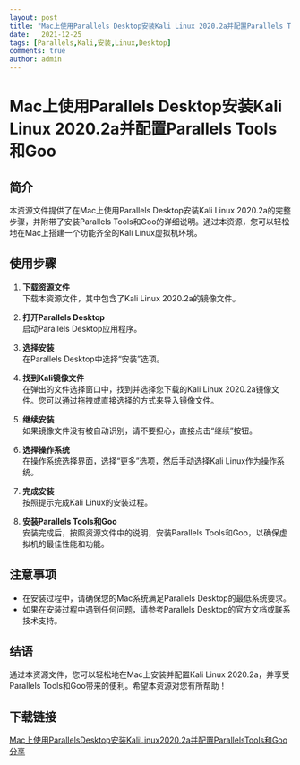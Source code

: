 ```yaml
---
layout: post
title: "Mac上使用Parallels Desktop安装Kali Linux 2020.2a并配置Parallels Tools和Goo"
date:   2021-12-25
tags: [Parallels,Kali,安装,Linux,Desktop]
comments: true
author: admin
---
```

# Mac上使用Parallels Desktop安装Kali Linux 2020.2a并配置Parallels Tools和Goo

## 简介
本资源文件提供了在Mac上使用Parallels Desktop安装Kali Linux 2020.2a的完整步骤，并附带了安装Parallels Tools和Goo的详细说明。通过本资源，您可以轻松地在Mac上搭建一个功能齐全的Kali Linux虚拟机环境。

## 使用步骤
1. **下载资源文件**  
   下载本资源文件，其中包含了Kali Linux 2020.2a的镜像文件。

2. **打开Parallels Desktop**  
   启动Parallels Desktop应用程序。

3. **选择安装**  
   在Parallels Desktop中选择“安装”选项。

4. **找到Kali镜像文件**  
   在弹出的文件选择窗口中，找到并选择您下载的Kali Linux 2020.2a镜像文件。您可以通过拖拽或直接选择的方式来导入镜像文件。

5. **继续安装**  
   如果镜像文件没有被自动识别，请不要担心，直接点击“继续”按钮。

6. **选择操作系统**  
   在操作系统选择界面，选择“更多”选项，然后手动选择Kali Linux作为操作系统。

7. **完成安装**  
   按照提示完成Kali Linux的安装过程。

8. **安装Parallels Tools和Goo**  
   安装完成后，按照资源文件中的说明，安装Parallels Tools和Goo，以确保虚拟机的最佳性能和功能。

## 注意事项
- 在安装过程中，请确保您的Mac系统满足Parallels Desktop的最低系统要求。
- 如果在安装过程中遇到任何问题，请参考Parallels Desktop的官方文档或联系技术支持。

## 结语
通过本资源文件，您可以轻松地在Mac上安装并配置Kali Linux 2020.2a，并享受Parallels Tools和Goo带来的便利。希望本资源对您有所帮助！

## 下载链接

[Mac上使用ParallelsDesktop安装KaliLinux2020.2a并配置ParallelsTools和Goo分享](https://pan.quark.cn/s/70ccfacd9b39)